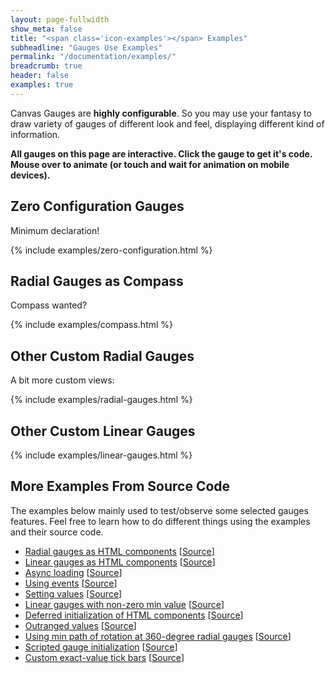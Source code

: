 ```yaml
---
layout: page-fullwidth
show_meta: false
title: "<span class='icon-examples'></span> Examples"
subheadline: "Gauges Use Examples"
permalink: "/documentation/examples/"
breadcrumb: true
header: false
examples: true
---
```

<script>var examplePage=true</script>
Canvas Gauges are **highly configurable**. So you may use your fantasy to draw variety of gauges of different look and feel, displaying different kind of information.

**All gauges on this page are interactive. Click the gauge to get it's code. Mouse over to animate (or touch and wait for animation on mobile devices).**

## Zero Configuration Gauges

Minimum declaration!

{% include examples/zero-configuration.html %}

## Radial Gauges as Compass

Compass wanted?

{% include examples/compass.html %}


## Other Custom Radial Gauges

A bit more custom views:

{% include examples/radial-gauges.html %}

## Other Custom Linear Gauges

{% include examples/linear-gauges.html %}

## More Examples From Source Code

The examples below mainly used to test/observe some selected gauges features. Feel free to learn how to do different things using the examples and their source code.

 - [Radial gauges as HTML components](https://rawgit.com/Mikhus/canvas-gauges/master/examples/radial-component.html) [[Source](https://github.com/Mikhus/canvas-gauges/blob/master/examples/radial-component.html)]
  - [Linear gauges as HTML components](https://rawgit.com/Mikhus/canvas-gauges/master/examples/linear-component.html) [[Source](https://github.com/Mikhus/canvas-gauges/blob/master/examples/linear-component.html)]
 - [Async loading](https://rawgit.com/Mikhus/canvas-gauges/master/examples/async.html) [[Source](https://github.com/Mikhus/canvas-gauges/blob/master/examples/async.html)]
 - [Using events](https://rawgit.com/Mikhus/canvas-gauges/master/examples/events.html) [[Source](https://github.com/Mikhus/canvas-gauges/blob/master/examples/events.html)]
 - [Setting values](https://rawgit.com/Mikhus/canvas-gauges/master/examples/issue-63.html) [[Source](https://github.com/Mikhus/canvas-gauges/blob/master/examples/issue-63.html)]
 - [Linear gauges with non-zero min value](https://rawgit.com/Mikhus/canvas-gauges/master/examples/linear-min-non-zero.html) [[Source](https://github.com/Mikhus/canvas-gauges/blob/master/examples/linear-min-non-zero.html)]
 - [Deferred initialization of HTML components](https://rawgit.com/Mikhus/canvas-gauges/master/examples/no-auto-init.html) [[Source](https://github.com/Mikhus/canvas-gauges/blob/master/examples/no-auto-init.html)]
 - [Outranged values](https://rawgit.com/Mikhus/canvas-gauges/master/examples/outrange.html) [[Source](https://github.com/Mikhus/canvas-gauges/blob/master/examples/outrange.html)]
 - [Using min path of rotation at 360-degree radial gauges](https://rawgit.com/Mikhus/canvas-gauges/master/examples/radial-min-path.html) [[Source](https://github.com/Mikhus/canvas-gauges/blob/master/examples/radial-min-path.html)]
 - [Scripted gauge initialization](https://rawgit.com/Mikhus/canvas-gauges/master/examples/scripted.html) [[Source](https://github.com/Mikhus/canvas-gauges/blob/master/examples/scripted.html)]
 - [Custom exact-value tick bars](https://rawgit.com/Mikhus/canvas-gauges/master/examples/exact-ticks-bar.html) [[Source](https://github.com/Mikhus/canvas-gauges/blob/master/examples/exact-ticks-bar.html)]
